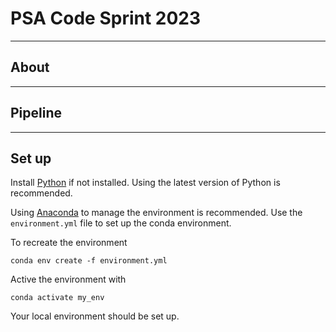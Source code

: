 # PSA Code Sprint 2023

---
## About



---
## Pipeline



---
## Set up

Install [Python](https://www.python.org/) if not installed. Using the latest version of Python is recommended. 

Using [Anaconda](https://www.anaconda.com/) to manage the environment is recommended. Use the `environment.yml` file to set up the conda environment.

To recreate the environment
```
conda env create -f environment.yml
```

Active the environment with
```
conda activate my_env
```

Your local environment should be set up.
